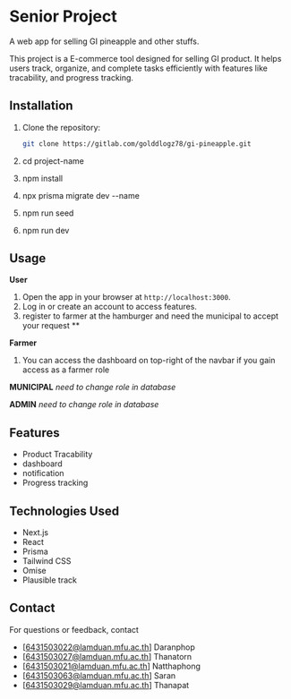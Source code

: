# Senior Project
A web app for selling GI pineapple and other stuffs.

This project is a E-commerce tool designed for selling GI product. It helps users track, organize, and complete tasks efficiently with features like tracability, and progress tracking.

## Installation
1. Clone the repository:
   ```bash
   git clone https://gitlab.com/golddlogz78/gi-pineapple.git

2. cd project-name

3. npm install

4. npx prisma migrate dev --name <name>

5. npm run seed

6. npm run dev

## Usage

 **User**
1. Open the app in your browser at `http://localhost:3000`.
2. Log in or create an account to access features.
3. register to farmer at the hamburger and need the municipal to accept your request **

 **Farmer**
1. You can access the dashboard on top-right of the navbar if you gain access as a farmer role

 **MUNICIPAL** *need to change role in database*

 **ADMIN** *need to change role in database*

## Features
- Product Tracability
- dashboard 
- notification 
- Progress tracking

## Technologies Used
- Next.js
- React
- Prisma
- Tailwind CSS
- Omise
- Plausible track

## Contact
For questions or feedback, contact 
- [6431503022@lamduan.mfu.ac.th] Daranphop
- [6431503027@lamduan.mfu.ac.th] Thanatorn
- [6431503021@lamduan.mfu.ac.th] Natthaphong
- [6431503063@lamduan.mfu.ac.th] Saran
- [6431503029@lamduan.mfu.ac.th] Thanapat
